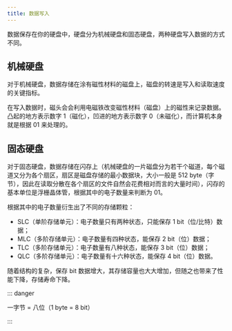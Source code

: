 ```yaml
---
title: 数据写入
---
```


数据保存在你的硬盘中，硬盘分为机械硬盘和固态硬盘，两种硬盘写入数据的方式不同。



## 机械硬盘

对于机械硬盘，数据存储在涂有磁性材料的磁盘上，磁盘的转速是写入和读取速度的关键指标。

在写入数据时，磁头会会利用电磁铁改变磁性材料（磁盘）上的磁性来记录数据。凸起的地方表示数字 1（磁化），凹进的地方表示数字 0（未磁化），而计算机本身就是根据 01 来处理的。



## 固态硬盘

对于固态硬盘，数据存储在闪存上（机械硬盘的一片磁盘分为若干个磁道，每个磁道又分为各个扇区，扇区是磁盘存储的最小数据块，大小一般是 512 byte（字节），因此在读取分散在各个扇区的文件自然会花费相对而言的大量时间），闪存的基本单位是浮栅晶体管，根据其中的电子数量来判断为 01。

根据其中的电子数量衍生出了不同的存储颗粒：

+ SLC（单阶存储单元）：电子数量只有两种状态，只能保存 1 bit（位/比特）数据；
+ MLC（多阶存储单元）：电子数量有四种状态，能保存 2 bit（位）数据；
+ TLC（多阶存储单元）：电子数量有八种状态，能保存 3 bit（位）数据；
+ QLC（多阶存储单元）：电子数量有十六种状态，能保存 4 bit（位）数据。

随着结构的复杂，保存 bit 数据增大，其存储容量也大大增加，但随之也带来了性能下降，存储寿命下降。

::: danger

一字节 = 八位（1 byte = 8 bit）

:::

